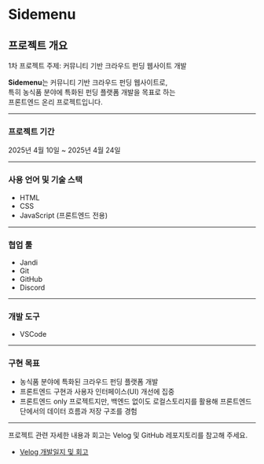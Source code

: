 # Sidemenu

## 프로젝트 개요

1차 프로젝트 주제: 커뮤니티 기반 크라우드 펀딩 웹사이트 개발

**Sidemenu**는 커뮤니티 기반 크라우드 펀딩 웹사이트로,  
특히 농식품 분야에 특화된 펀딩 플랫폼 개발을 목표로 하는  
프론트엔드 온리 프로젝트입니다.

---

### 프로젝트 기간

2025년 4월 10일 ~ 2025년 4월 24일

---

### 사용 언어 및 기술 스택

- HTML  
- CSS  
- JavaScript (프론트엔드 전용)

---

### 협업 툴

- Jandi  
- Git  
- GitHub  
- Discord

---

### 개발 도구

- VSCode

---

### 구현 목표

- 농식품 분야에 특화된 크라우드 펀딩 플랫폼 개발
- 프론트엔드 구현과 사용자 인터페이스(UI) 개선에 집중
- 프론트엔드 only 프로젝트지만, 백엔드 없이도 로컬스토리지를 활용해 프론트엔드 단에서의 데이터 흐름과 저장 구조를 경험

---

프로젝트 관련 자세한 내용과 회고는 Velog 및 GitHub 레포지토리를 참고해 주세요.
- [Velog 개발일지 및 회고]([https://velog.io/@yourusername](https://velog.io/@seoha1ae/sidemenu))  
